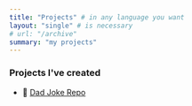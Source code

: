 ```yaml
---
title: "Projects" # in any language you want
layout: "single" # is necessary
# url: "/archive"
summary: "my projects"
---
```


### Projects I've created

- :man: [Dad Joke Repo](https://dad-joke-wednesday.herokuapp.com)